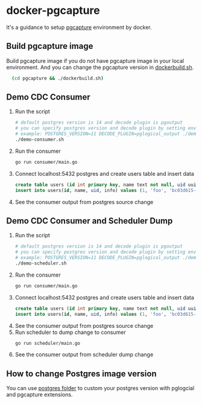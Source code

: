 # docker-pgcapture

It's a guidance to setup [pgcapture](https://github.com/replicase/pgcapture) environment by docker.

## Build pgcapture image
Build pgcapture image if you do not have pgcapture image in your local environment.
And you can change the pgcapture version in [dockerbuild.sh](pgcapture/dockerbuild.sh).
```bash
  (cd pgcapture && ./dockerbuild.sh)
```

## Demo CDC Consumer
1. Run the script
   ```bash
   # default postgres version is 14 and decode plugin is pgoutput
   # you can specify postgres version and decode plugin by setting environment variables
   # example: POSTGRES_VERSION=11 DECODE_PLUGIN=pglogical_output ./demo-consumer.sh
   ./demo-consumer.sh
   ```
2. Run the consumer
   ```bash
   go run consumer/main.go
   ```
3. Connect localhost:5432 postgres and create users table and insert data
   ```sql
   create table users (id int primary key, name text not null, uid uuid not null, info jsonb not null, addresses text[] not null);
   insert into users(id, name, uid, info) values (1, 'foo', 'bc03d615-8afb-452d-b0cc-340087def732', '{"myAge": 18}', '{"taipei", "hsinchu"}'); 
   ```
4. See the consumer output from postgres source change

## Demo CDC Consumer and Scheduler Dump
1. Run the script
   ```bash
   # default postgres version is 14 and decode plugin is pgoutput
   # you can specify postgres version and decode plugin by setting environment variables
   # example: POSTGRES_VERSION=11 DECODE_PLUGIN=pglogical_output ./demo-scheduler.sh
   ./demo-scheduler.sh
   ```
2. Run the consumer
    ```bash
    go run consumer/main.go
    ```
3. Connect localhost:5432 postgres and create users table and insert data
   ```sql
   create table users (id int primary key, name text not null, uid uuid not null, info jsonb not null, addresses text[] not null);
   insert into users(id, name, uid, info) values (1, 'foo', 'bc03d615-8afb-452d-b0cc-340087def732', '{"myAge": 18}', '{"taipei", "hsinchu"}'); 
   ```
4. See the consumer output from postgres source change
5. Run scheduler to dump change to consumer
   ```bash
   go run scheduler/main.go
   ```
6. See the consumer output from scheduler dump change 

## How to change Postgres image version
You can use [postgres folder](postgres) to custom your postgres version with pglogcial and pgcapture extensions.
